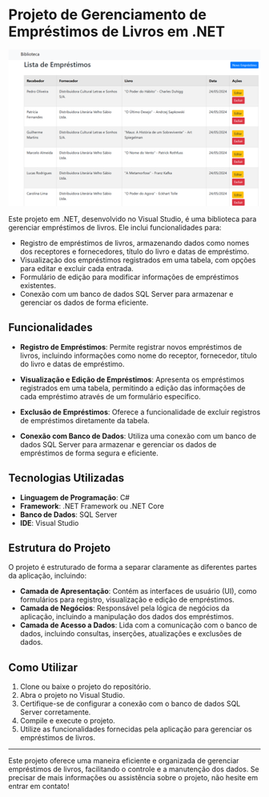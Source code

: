 # Projeto de Gerenciamento de Empréstimos de Livros em .NET

![Tabela de Empréstimos](tabela.png)


Este projeto em .NET, desenvolvido no Visual Studio, é uma biblioteca para gerenciar empréstimos de livros. Ele inclui funcionalidades para:

- Registro de empréstimos de livros, armazenando dados como nomes dos receptores e fornecedores, título do livro e datas de empréstimo.
- Visualização dos empréstimos registrados em uma tabela, com opções para editar e excluir cada entrada.
- Formulário de edição para modificar informações de empréstimos existentes.
- Conexão com um banco de dados SQL Server para armazenar e gerenciar os dados de forma eficiente.

## Funcionalidades

- **Registro de Empréstimos**: Permite registrar novos empréstimos de livros, incluindo informações como nome do receptor, fornecedor, título do livro e datas de empréstimo.

- **Visualização e Edição de Empréstimos**: Apresenta os empréstimos registrados em uma tabela, permitindo a edição das informações de cada empréstimo através de um formulário específico.

- **Exclusão de Empréstimos**: Oferece a funcionalidade de excluir registros de empréstimos diretamente da tabela.

- **Conexão com Banco de Dados**: Utiliza uma conexão com um banco de dados SQL Server para armazenar e gerenciar os dados de empréstimos de forma segura e eficiente.

## Tecnologias Utilizadas

- **Linguagem de Programação**: C#
- **Framework**: .NET Framework ou .NET Core
- **Banco de Dados**: SQL Server
- **IDE**: Visual Studio

## Estrutura do Projeto

O projeto é estruturado de forma a separar claramente as diferentes partes da aplicação, incluindo:

- **Camada de Apresentação**: Contém as interfaces de usuário (UI), como formulários para registro, visualização e edição de empréstimos.
- **Camada de Negócios**: Responsável pela lógica de negócios da aplicação, incluindo a manipulação dos dados dos empréstimos.
- **Camada de Acesso a Dados**: Lida com a comunicação com o banco de dados, incluindo consultas, inserções, atualizações e exclusões de dados.

## Como Utilizar

1. Clone ou baixe o projeto do repositório.
2. Abra o projeto no Visual Studio.
3. Certifique-se de configurar a conexão com o banco de dados SQL Server corretamente.
4. Compile e execute o projeto.
5. Utilize as funcionalidades fornecidas pela aplicação para gerenciar os empréstimos de livros.

---

Este projeto oferece uma maneira eficiente e organizada de gerenciar empréstimos de livros, facilitando o controle e a manutenção dos dados. Se precisar de mais informações ou assistência sobre o projeto, não hesite em entrar em contato!
